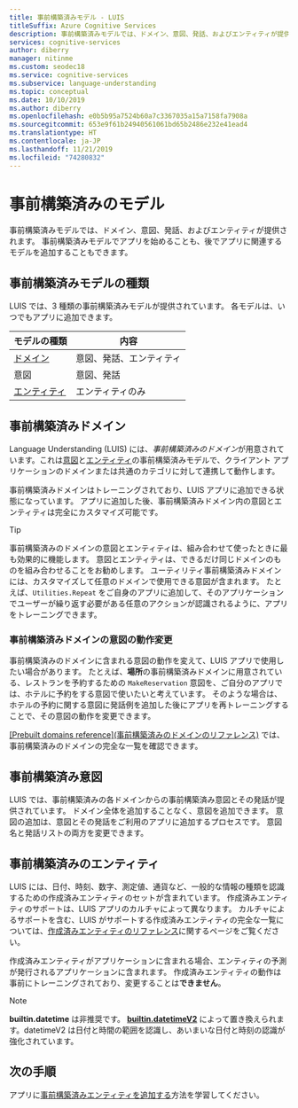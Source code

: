 ```yaml
---
title: 事前構築済みモデル - LUIS
titleSuffix: Azure Cognitive Services
description: 事前構築済みモデルでは、ドメイン、意図、発話、およびエンティティが提供されます。 事前構築済みドメインでアプリを始めることも、後でアプリに関連するドメインを追加することもできます。
services: cognitive-services
author: diberry
manager: nitinme
ms.custom: seodec18
ms.service: cognitive-services
ms.subservice: language-understanding
ms.topic: conceptual
ms.date: 10/10/2019
ms.author: diberry
ms.openlocfilehash: e0b5b95a7524b60a7c3367035a15a7158fa7908a
ms.sourcegitcommit: 653e9f61b24940561061bd65b2486e232e41ead4
ms.translationtype: HT
ms.contentlocale: ja-JP
ms.lasthandoff: 11/21/2019
ms.locfileid: "74280832"
---
```

# <a name="prebuilt-models"></a>事前構築済みのモデル

事前構築済みモデルでは、ドメイン、意図、発話、およびエンティティが提供されます。 事前構築済みモデルでアプリを始めることも、後でアプリに関連するモデルを追加することもできます。 

## <a name="types-of-prebuilt-models"></a>事前構築済みモデルの種類

LUIS では、3 種類の事前構築済みモデルが提供されています。 各モデルは、いつでもアプリに追加できます。 

|モデルの種類|内容|
|--|--|
|[ドメイン](luis-reference-prebuilt-domains.md)|意図、発話、エンティティ|
|意図|意図、発話|
|[エンティティ](luis-reference-prebuilt-entities.md)|エンティティのみ| 

## <a name="prebuilt-domains"></a>事前構築済みドメイン

Language Understanding (LUIS) には、*事前構築済みのドメイン*が用意されています。これは[意図](luis-how-to-add-intents.md)と[エンティティ](luis-concept-entity-types.md)の事前構築済みモデルで、クライアント アプリケーションのドメインまたは共通のカテゴリに対して連携して動作します。 

事前構築済みドメインはトレーニングされており、LUIS アプリに追加できる状態になっています。 アプリに追加した後、事前構築済みドメイン内の意図とエンティティは完全にカスタマイズ可能です。 

> [!TIP]
> 事前構築済みのドメインの意図とエンティティは、組み合わせて使ったときに最も効果的に機能します。 意図とエンティティは、できるだけ同じドメインのものを組み合わせることをお勧めします。
> ユーティリティ事前構築済みドメインには、カスタマイズして任意のドメインで使用できる意図が含まれます。 たとえば、`Utilities.Repeat` をご自身のアプリに追加して、そのアプリケーションでユーザーが繰り返す必要がある任意のアクションが認識されるように、アプリをトレーニングできます。 

### <a name="changing-the-behavior-of-a-prebuilt-domain-intent"></a>事前構築済みドメインの意図の動作変更

事前構築済みのドメインに含まれる意図の動作を変えて、LUIS アプリで使用したい場合があります。 たとえば、**場所**の事前構築済みドメインに用意されている、レストランを予約するための `MakeReservation` 意図を、ご自分のアプリでは、ホテルに予約をする意図で使いたいと考えています。 そのような場合は、ホテルの予約に関する意図に発話例を追加した後にアプリを再トレーニングすることで、その意図の動作を変更できます。 

[[Prebuilt domains reference]\(事前構築済みのドメインのリファレンス\)](./luis-reference-prebuilt-domains.md) では、事前構築済みのドメインの完全な一覧を確認できます。

## <a name="prebuilt-intents"></a>事前構築済み意図

LUIS では、事前構築済みの各ドメインからの事前構築済み意図とその発話が提供されています。 ドメイン全体を追加することなく、意図を追加できます。 意図の追加は、意図とその発話をご利用のアプリに追加するプロセスです。 意図名と発話リストの両方を変更できます。  

## <a name="prebuilt-entities"></a>事前構築済みのエンティティ

LUIS には、日付、時刻、数字、測定値、通貨など、一般的な情報の種類を認識するための作成済みエンティティのセットが含まれています。 作成済みエンティティのサポートは、LUIS アプリのカルチャによって異なります。 カルチャによるサポートを含む、LUIS がサポートする作成済みエンティティの完全な一覧については、[作成済みエンティティのリファレンス](./luis-reference-prebuilt-entities.md)に関するページをご覧ください。

作成済みエンティティがアプリケーションに含まれる場合、エンティティの予測が発行されるアプリケーションに含まれます。 作成済みエンティティの動作は事前にトレーニングされており、変更することは**できません**。 

> [!NOTE]
> **builtin.datetime** は非推奨です。 [**builtin.datetimeV2**](luis-reference-prebuilt-datetimev2.md) によって置き換えられます。datetimeV2 は日付と時間の範囲を認識し、あいまいな日付と時刻の認識が強化されています。

## <a name="next-steps"></a>次の手順

アプリに[事前構築済みエンティティを追加する](luis-prebuilt-entities.md)方法を学習してください。
